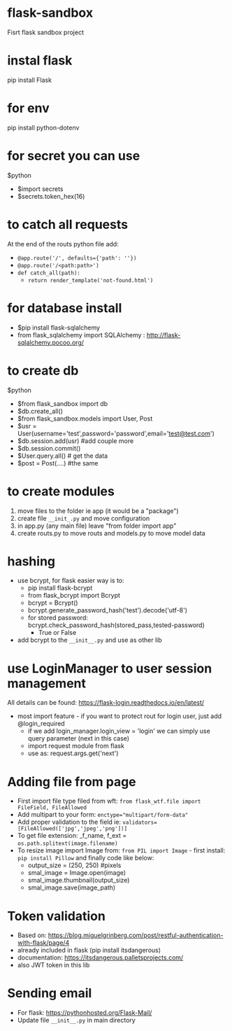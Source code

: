# flask-sandbox
Fisrt flask sandbox project
# instal flask
pip install Flask
# for env
pip install python-dotenv
# for secret you can use
$python
- $import secrets
- $secrets.token_hex(16)
# to catch all requests
At the end of the routs python file add:
- ``@app.route('/', defaults={'path': ''})``
- ``@app.route('/<path:path>')``
- ``def catch_all(path):``
   -  ``return render_template('not-found.html')``
# for database install
- $pip install flask-sqlalchemy
- from flask_sqlalchemy import SQLAlchemy : http://flask-sqlalchemy.pocoo.org/
# to create db
$python
- $from flask_sandbox import db
- $db.create_all()
- $from flask_sandbox.models import User, Post
- $usr = User(username='test',password='password',email='test@test.com')
- $db.session.add(usr) #add couple more 
- $db.session.commit()
- $User.query.all() # get the data
- $post = Post(....) #the same
# to create modules 
1. move files to the folder ie app (it would be a "package")
2. create file ```__init_.py``` and move configuration
3. in app.py (any main file) leave "from folder import app"
4. create routs.py to move routs and models.py to move model data
# hashing
* use bcrypt, for flask easier way is to: 
    * pip install flask-bcrypt
    * from flask_bcrypt import Bcrypt
    * bcrypt = Bcrypt()
    * bcrypt.generate_password_hash('test').decode('utf-8')
    * for stored password: bcrypt.check_password_hash(stored_pass,tested-password)
        * True or False
* add bcrypt to the ```__init__.py``` and use as other lib
# use LoginManager to user session management
All details can be found: https://flask-login.readthedocs.io/en/latest/
* most import feature - if you want to protect rout for login user, just add @login_required
    * if we add login_manager.login_view = 'login' we can simply use query parameter (next in this case)
    * import request module from flask
    * use as: request.args.get('next')
# Adding file from page
* First import file type filed from wft: ``from flask_wtf.file import FileField, FileAllowed``
* Add multipart to your form: ``enctype="multipart/form-data"``
* Add proper validation to the field ie: ``validators=[FileAllowed(['jpg','jpeg','png'])]``
* To get file extension: _f_name, f_ext = ``os.path.splitext(image.filename)``
* To resize image import Image from: ``from PIL import Image`` - first install: ``pip install Pillow`` and finally code like below:
    * output_size = (250, 250) #pixels
    * smal_image = Image.open(image)
    * smal_image.thumbnail(output_size)
    * smal_image.save(image_path) 
# Token validation
* Based on: https://blog.miguelgrinberg.com/post/restful-authentication-with-flask/page/4
* already included in flask (pip install itsdangerous)
* documentation: https://itsdangerous.palletsprojects.com/
* also JWT token in this lib
# Sending email
* For flask: https://pythonhosted.org/Flask-Mail/
* Update file ``__init__.py`` in main directory